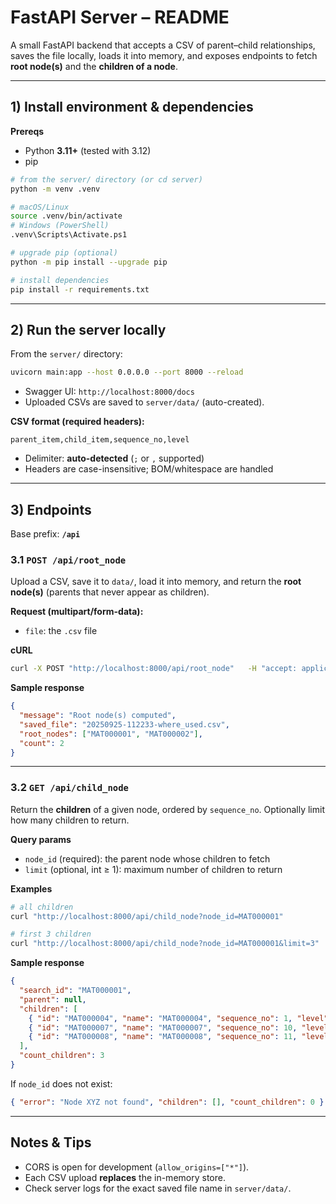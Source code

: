 # FastAPI Server – README

A small FastAPI backend that accepts a CSV of parent–child relationships, saves the file locally, loads it into memory, and exposes endpoints to fetch **root node(s)** and the **children of a node**.

---

## 1) Install environment & dependencies

**Prereqs**
- Python **3.11+** (tested with 3.12)
- pip

```bash
# from the server/ directory (or cd server)
python -m venv .venv

# macOS/Linux
source .venv/bin/activate
# Windows (PowerShell)
.venv\Scripts\Activate.ps1

# upgrade pip (optional)
python -m pip install --upgrade pip

# install dependencies
pip install -r requirements.txt
```

---

## 2) Run the server locally

From the `server/` directory:

```bash
uvicorn main:app --host 0.0.0.0 --port 8000 --reload
```

- Swagger UI: `http://localhost:8000/docs`
- Uploaded CSVs are saved to `server/data/` (auto-created).

**CSV format (required headers):**
```
parent_item,child_item,sequence_no,level
```
- Delimiter: **auto-detected** (`;` or `,` supported)
- Headers are case-insensitive; BOM/whitespace are handled

---

## 3) Endpoints

Base prefix: **`/api`**

### 3.1 `POST /api/root_node`

Upload a CSV, save it to `data/`, load it into memory, and return the **root node(s)** (parents that never appear as children).

**Request (multipart/form-data):**
- `file`: the `.csv` file

**cURL**
```bash
curl -X POST "http://localhost:8000/api/root_node"   -H "accept: application/json"   -H "Content-Type: multipart/form-data"   -F "file=@where_used.csv"
```

**Sample response**
```json
{
  "message": "Root node(s) computed",
  "saved_file": "20250925-112233-where_used.csv",
  "root_nodes": ["MAT000001", "MAT000002"],
  "count": 2
}
```

---

### 3.2 `GET /api/child_node`

Return the **children** of a given node, ordered by `sequence_no`. Optionally limit how many children to return.

**Query params**
- `node_id` (required): the parent node whose children to fetch
- `limit` (optional, int ≥ 1): maximum number of children to return

**Examples**
```bash
# all children
curl "http://localhost:8000/api/child_node?node_id=MAT000001"

# first 3 children
curl "http://localhost:8000/api/child_node?node_id=MAT000001&limit=3"
```

**Sample response**
```json
{
  "search_id": "MAT000001",
  "parent": null,
  "children": [
    { "id": "MAT000004", "name": "MAT000004", "sequence_no": 1, "level": 1 },
    { "id": "MAT000007", "name": "MAT000007", "sequence_no": 10, "level": 1 },
    { "id": "MAT000008", "name": "MAT000008", "sequence_no": 11, "level": 1 }
  ],
  "count_children": 3
}
```

If `node_id` does not exist:
```json
{ "error": "Node XYZ not found", "children": [], "count_children": 0 }
```

---

## Notes & Tips

- CORS is open for development (`allow_origins=["*"]`).
- Each CSV upload **replaces** the in-memory store.
- Check server logs for the exact saved file name in `server/data/`.
